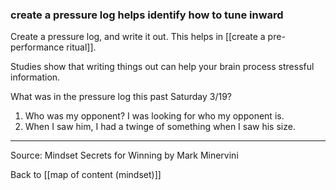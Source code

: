 ### create a pressure log helps identify how to tune inward

Create a pressure log, and write it out. This helps in [[create a pre-performance ritual]].

Studies show that writing things out can help your brain process stressful information.

What was in the pressure log this past Saturday 3/19?
1. Who was my opponent? I was looking for who my opponent is.
2. When I saw him, I had a twinge of something when I saw his size.

---

Source: Mindset Secrets for Winning by Mark Minervini

Back to [[map of content (mindset)]]